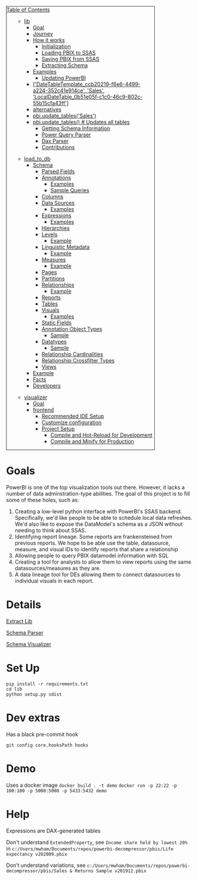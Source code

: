 <div style="border:1px solid; max-width: 400px">
 <u>
  Table of Contents
 </u>
 <ul>
  <ul>
   <li>
    <a href="lib/README.md">
     lib
    </a>
    <ul>
     <li>
      <a href="lib/README.md#goal">
       Goal
      </a>
     </li>
     <li>
      <a href="lib/README.md#journey">
       Journey
      </a>
     </li>
     <li>
      <a href="lib/README.md#how-it-works">
       How it works
      </a>
      <ul>
       <li>
        <a href="lib/README.md#initialization">
         Initialization
        </a>
       </li>
       <li>
        <a href="lib/README.md#loading-pbix-to-ssas">
         Loading PBIX to SSAS
        </a>
       </li>
       <li>
        <a href="lib/README.md#saving-pbix-from-ssas">
         Saving PBIX from SSAS
        </a>
       </li>
       <li>
        <a href="lib/README.md#extracting-schema">
         Extracting Schema
        </a>
       </li>
      </ul>
     </li>
     <li>
      <a href="lib/README.md#examples">
       Examples
      </a>
      <ul>
       <li>
        <a href="lib/README.md#updating-powerbi">
         Updating PowerBI
        </a>
       </li>
      </ul>
     </li>
     <li>
      <a href="lib/README.md#datetabletemplate_ccb20219-f6e6-4499-a224-352c41e914ce-sales-localdatetable_0b51e05f-c1c0-46c9-802c-55b15cfa43ff">
       ['DateTableTemplate_ccb20219-f6e6-4499-a224-352c41e914ce', 'Sales', 'LocalDateTable_0b51e05f-c1c0-46c9-802c-55b15cfa43ff']
      </a>
     </li>
     <li>
      <a href="lib/README.md#alternatives">
       alternatives
      </a>
     </li>
     <li>
      <a href="lib/README.md#pbiupdate_tablessales">
       pbi.update_tables('Sales')
      </a>
     </li>
     <li>
      <a href="lib/README.md#pbiupdate_tables-updates-all-tables">
       pbi.update_tables()  # Updates all tables
      </a>
      <ul>
       <li>
        <a href="lib/README.md#getting-schema-information">
         Getting Schema Information
        </a>
       </li>
       <li>
        <a href="lib/README.md#power-query-parser">
         Power Query Parser
        </a>
       </li>
       <li>
        <a href="lib/README.md#dax-parser">
         Dax Parser
        </a>
       </li>
       <li>
        <a href="lib/README.md#contributions">
         Contributions
        </a>
       </li>
      </ul>
     </li>
    </ul>
   </li>
  </ul>
  <ul>
   <li>
    <a href="load_to_db/README.md">
     load_to_db
    </a>
    <ul>
     <li>
      <a href="load_to_db/README.md#schema">
       Schema
      </a>
      <ul>
       <li>
        <a href="load_to_db/README.md#parsed-fields">
         Parsed Fields
        </a>
       </li>
       <li>
        <a href="load_to_db/README.md#annotations">
         Annotations
        </a>
        <ul>
         <li>
          <a href="load_to_db/README.md#examples">
           Examples
          </a>
         </li>
         <li>
          <a href="load_to_db/README.md#sample-queries">
           Sample Queries
          </a>
         </li>
        </ul>
       </li>
       <li>
        <a href="load_to_db/README.md#columns">
         Columns
        </a>
       </li>
       <li>
        <a href="load_to_db/README.md#data-sources">
         Data Sources
        </a>
        <ul>
         <li>
          <a href="load_to_db/README.md#examples_1">
           Examples
          </a>
         </li>
        </ul>
       </li>
       <li>
        <a href="load_to_db/README.md#expressions">
         Expressions
        </a>
        <ul>
         <li>
          <a href="load_to_db/README.md#examples_2">
           Examples
          </a>
         </li>
        </ul>
       </li>
       <li>
        <a href="load_to_db/README.md#hierarchies">
         Hierarchies
        </a>
       </li>
       <li>
        <a href="load_to_db/README.md#levels">
         Levels
        </a>
        <ul>
         <li>
          <a href="load_to_db/README.md#example">
           Example
          </a>
         </li>
        </ul>
       </li>
       <li>
        <a href="load_to_db/README.md#linguistic-metadata">
         Linguistic Metadata
        </a>
        <ul>
         <li>
          <a href="load_to_db/README.md#example_1">
           Example
          </a>
         </li>
        </ul>
       </li>
       <li>
        <a href="load_to_db/README.md#measures">
         Measures
        </a>
        <ul>
         <li>
          <a href="load_to_db/README.md#example_2">
           Example
          </a>
         </li>
        </ul>
       </li>
       <li>
        <a href="load_to_db/README.md#pages">
         Pages
        </a>
       </li>
       <li>
        <a href="load_to_db/README.md#partitions">
         Partitions
        </a>
       </li>
       <li>
        <a href="load_to_db/README.md#relationships">
         Relationships
        </a>
        <ul>
         <li>
          <a href="load_to_db/README.md#example_3">
           Example
          </a>
         </li>
        </ul>
       </li>
       <li>
        <a href="load_to_db/README.md#reports">
         Reports
        </a>
       </li>
       <li>
        <a href="load_to_db/README.md#tables">
         Tables
        </a>
       </li>
       <li>
        <a href="load_to_db/README.md#visuals">
         Visuals
        </a>
        <ul>
         <li>
          <a href="load_to_db/README.md#examples_3">
           Examples
          </a>
         </li>
        </ul>
       </li>
       <li>
        <a href="load_to_db/README.md#static-fields">
         Static Fields
        </a>
       </li>
       <li>
        <a href="load_to_db/README.md#annotation-object-types">
         Annotation Object Types
        </a>
        <ul>
         <li>
          <a href="load_to_db/README.md#sample">
           Sample
          </a>
         </li>
        </ul>
       </li>
       <li>
        <a href="load_to_db/README.md#datatypes">
         Datatypes
        </a>
        <ul>
         <li>
          <a href="load_to_db/README.md#sample_1">
           Sample
          </a>
         </li>
        </ul>
       </li>
       <li>
        <a href="load_to_db/README.md#relationship-cardinalities">
         Relationship Cardinalities
        </a>
       </li>
       <li>
        <a href="load_to_db/README.md#relationship-crossfilter-types">
         Relationship Crossfilter Types
        </a>
       </li>
       <li>
        <a href="load_to_db/README.md#views">
         Views
        </a>
       </li>
      </ul>
     </li>
     <li>
      <a href="load_to_db/README.md#example_4">
       Example
      </a>
     </li>
     <li>
      <a href="load_to_db/README.md#facts">
       Facts
      </a>
     </li>
     <li>
      <a href="load_to_db/README.md#developers">
       Developers
      </a>
     </li>
    </ul>
   </li>
  </ul>
  <ul>
   <li>
    <a href="visualizer/README.md">
     visualizer
    </a>
    <ul>
     <li>
      <a href="visualizer/README.md#goal">
       Goal
      </a>
     </li>
     <li>
      <a href="visualizer/README.md#frontend">
       frontend
      </a>
      <ul>
       <li>
        <a href="visualizer/README.md#recommended-ide-setup">
         Recommended IDE Setup
        </a>
       </li>
       <li>
        <a href="visualizer/README.md#customize-configuration">
         Customize configuration
        </a>
       </li>
       <li>
        <a href="visualizer/README.md#project-setup">
         Project Setup
        </a>
        <ul>
         <li>
          <a href="visualizer/README.md#compile-and-hot-reload-for-development">
           Compile and Hot-Reload for Development
          </a>
         </li>
         <li>
          <a href="visualizer/README.md#compile-and-minify-for-production">
           Compile and Minify for Production
          </a>
         </li>
        </ul>
       </li>
      </ul>
     </li>
    </ul>
   </li>
  </ul>
 </ul>
</div>

# Goals

PowerBI is one of the top visualization tools out there. However, it lacks a number of data adminstration-type abilities. The goal of this project is to fill some of these holes, such as:

1. Creating a low-level python interface with PowerBI's SSAS backend. Specifically, we'd like people to be able to schedule local data refreshes. We'd also like to expose the DataModel's schema as a JSON without needing to think about SSAS.
2. Identifying report lineage. Some reports are frankensteined from previous reports. We hope to be able use the table, datasource, measure, and visual IDs to identify reports that share a relationship
3. Allowing people to query PBIX datamodel information with SQL
4. Creating a tool for analysts to allow them to view reports using the same datasources/measures as they are.
5. A data lineage tool for DEs allowing them to connect datasources to individual visuals in each report.

# Details

[Extract Lib](lib/README.md)

[Schema Parser](load_to_db/README.md)

[Schema Visualizer](visualizer/README.md)

# Set Up

```
pip install -r requirements.txt
cd lib
python setup.py sdist
```

# Dev extras

Has a black pre-commit hook

```
git config core.hooksPath hooks
```

# Demo

Uses a docker image
`docker build . -t demo`
`docker run -p 22:22 -p 100:100 -p 5000:5000 -p 5433:5432 demo`


# Help
Expressions are DAX-generated tables

Don't understand `ExtendedProperty`, see `Income share held by lowest 20%` in `c:/Users/mwham/Documents/repos/powerbi-decompressor/pbis/Life expectancy v202009.pbix`

Don't understand variations, see `c:/Users/mwham/Documents/repos/powerbi-decompressor/pbis/Sales & Returns Sample v201912.pbix`